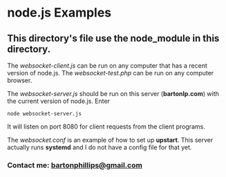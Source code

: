 # node.js Examples
## This directory's file use the node_module in this directory.

The *websocket-client.js* can be run on any computer that has a recent version of node.js.
The *websocket-test.php* can be run on any computer browser.

The *websocket-server.js* should be run on this server (**bartonlp.com**) with the current
version of node.js. Enter

    node websocket-server.js

It will listen on port 8080 for client
requests from the client programs.

The *websocket.conf* is an example of how to set up **upstart**. This server actually runs
**systemd** and I do not have a config file for that yet.

### Contact me: [bartonphillips@gmail.com](mailto:bartonphillips@gmail.com)
